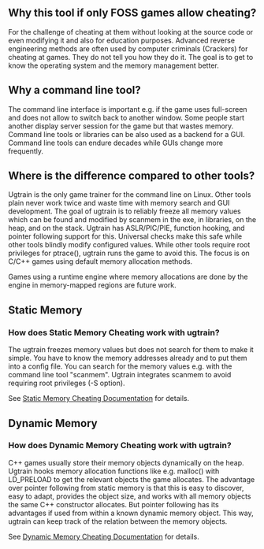 ## Why this tool if only FOSS games allow cheating?

For the challenge of cheating at them without looking at the source code or
even modifying it and also for education purposes. Advanced reverse engineering
methods are often used by computer criminals (Crackers) for cheating at games.
They do not tell you how they do it. The goal is to get to know the operating
system and the memory management better.

## Why a command line tool?

The command line interface is important e.g. if the game uses full-screen and
does not allow to switch back to another window. Some people start another
display server session for the game but that wastes memory. Command line tools
or libraries can be also used as a backend for a GUI. Command line tools can
endure decades while GUIs change more frequently.

## Where is the difference compared to other tools?

Ugtrain is the only game trainer for the command line on Linux. Other tools
plain never work twice and waste time with memory search and GUI development.
The goal of ugtrain is to reliably freeze all memory values which can be found
and modified by scanmem in the exe, in libraries, on the heap, and on the stack.
Ugtrain has ASLR/PIC/PIE, function hooking, and pointer following support for
this. Universal checks make this safe while other tools blindly modify
configured values. While other tools require root privileges for ptrace(),
ugtrain runs the game to avoid this.
The focus is on C/C++ games using default memory allocation methods.

Games using a runtime engine where memory allocations are done by the engine in
memory-mapped regions are future work.

## Static Memory

### How does Static Memory Cheating work with ugtrain?

The ugtrain freezes memory values but does not search for them to make it
simple. You have to know the memory addresses already and to put them into a
config file.
You can search for the memory values e.g. with the command line tool "scanmem".
Ugtrain integrates scanmem to avoid requiring root privileges (-S option).

See [Static Memory Cheating Documentation](doc/ugtrain-statmem.md) for details.

## Dynamic Memory

### How does Dynamic Memory Cheating work with ugtrain?

C++ games usually store their memory objects dynamically on the heap. Ugtrain
hooks memory allocation functions like e.g. malloc() with LD_PRELOAD to get
the relevant objects the game allocates. The advantage over pointer following
from static memory is that this is easy to discover, easy to adapt, provides
the object size, and works with all memory objects the same C++ constructor
allocates. But pointer following has its advantages if used from within a known
dynamic memory object. This way, ugtrain can keep track of the relation between
the memory objects.

See [Dynamic Memory Cheating Documentation](doc/ugtrain-dynmem.txt) for details.
